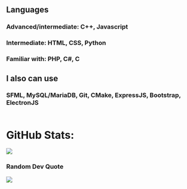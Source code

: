## Languages
### Advanced/intermediate: C++, Javascript
### Intermediate: HTML, CSS, Python
### Familiar with: PHP, C#, C<br>
## I also can use
### SFML, MySQL/MariaDB, Git, CMake, ExpressJS, Bootstrap, ElectronJS<br><br>
# GitHub Stats:
![](https://github-readme-streak-stats.herokuapp.com/?user=Alex-G-R&theme=radical&hide_border=false)<br/>

### Random Dev Quote
![](https://quotes-github-readme.vercel.app/api?type=horizontal&theme=radical)


<!-- Proudly created with GPRM ( https://gprm.itsvg.in ) -->
